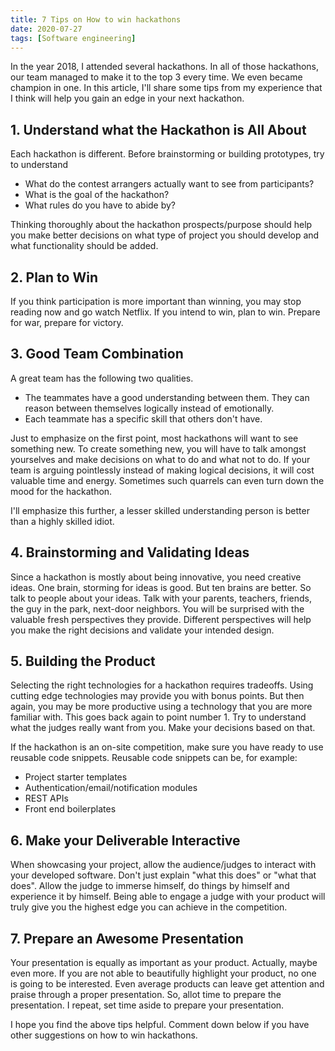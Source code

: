 ```yaml
---
title: 7 Tips on How to win hackathons
date: 2020-07-27
tags: [Software engineering]
---
```


In the year 2018, I attended several hackathons. In all of those hackathons, our team managed to make it to the top 3 every time. We even became champion in one. In this article, I'll share some tips from my experience that I think will help you gain an edge in your next hackathon.

## 1. Understand what the Hackathon is All About

Each hackathon is different. Before brainstorming or building prototypes, try to understand
- What do the contest arrangers actually want to see from participants?
- What is the goal of the hackathon?
- What rules do you have to abide by?

Thinking thoroughly about the hackathon prospects/purpose should help you make better decisions on what type of project you should develop and what functionality should be added.

## 2. Plan to Win

If you think participation is more important than winning, you may stop reading now and go watch Netflix. If you intend to win, plan to win. Prepare for war, prepare for victory.

## 3. Good Team Combination

A great team has the following two qualities.
- The teammates have a good understanding between them. They can reason between themselves logically instead of emotionally.
- Each teammate has a specific skill that others don't have.

Just to emphasize on the first point, most hackathons will want to see something new. To create something new, you will have to talk amongst yourselves and make decisions on what to do and what not to do. If your team is arguing pointlessly instead of making logical decisions, it will cost valuable time and energy. Sometimes such quarrels can even turn down the mood for the hackathon.

I'll emphasize this further, a lesser skilled understanding person is better than a highly skilled idiot.

## 4. Brainstorming and Validating Ideas

Since a hackathon is mostly about being innovative, you need creative ideas. One brain, storming for ideas is good. But ten brains are better. So talk to people about your ideas. Talk with your parents, teachers, friends, the guy in the park, next-door neighbors. You will be surprised with the valuable fresh perspectives they provide. Different perspectives will help you make the right decisions and validate your intended design.

## 5. Building the Product

Selecting the right technologies for a hackathon requires tradeoffs. Using cutting edge technologies may provide you with bonus points. But then again, you may be more productive using a technology that you are more familiar with. This goes back again to point number 1. Try to understand what the judges really want from you. Make your decisions  based on that.

If the hackathon is an on-site competition, make sure you have ready to use reusable code snippets. Reusable code snippets can be, for example:
- Project starter templates
- Authentication/email/notification modules
- REST APIs
- Front end boilerplates

## 6. Make your Deliverable Interactive

When showcasing your project, allow the audience/judges to interact with your developed software. Don't just explain "what this does" or "what that does". Allow the judge to immerse himself, do things by himself and experience it by himself. Being able to engage a judge with your product will truly give you the highest edge you can achieve in the competition. 

## 7. Prepare an Awesome Presentation

Your presentation is equally as important as your product. Actually, maybe even more. If you are not able to beautifully highlight your product, no one is going to be interested. Even average products can leave get attention and praise through a proper presentation. So, allot time to prepare the presentation. I repeat, set time aside to prepare your presentation.

I hope you find the above tips helpful. Comment down below if you have other suggestions on how to win hackathons.